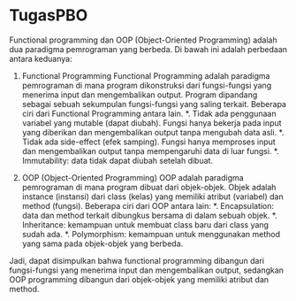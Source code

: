 # TugasPBO
Functional programming dan OOP (Object-Oriented Programming) adalah dua paradigma pemrograman yang berbeda. Di bawah ini adalah perbedaan antara keduanya:

1. Functional Programming
Functional Programming adalah paradigma pemrograman di mana program dikonstruksi dari fungsi-fungsi yang menerima input dan mengembalikan output. Program dipandang sebagai sebuah sekumpulan fungsi-fungsi yang saling terkait. Beberapa ciri dari Functional Programming antara lain.
*. Tidak ada penggunaan variabel yang mutable (dapat diubah). Fungsi hanya bekerja pada input yang diberikan dan mengembalikan output tanpa mengubah data asli.
*. Tidak ada side-effect (efek samping). Fungsi hanya memproses input dan mengembalikan output tanpa mempengaruhi data di luar fungsi.
*. Immutability: data tidak dapat diubah setelah dibuat.

2. OOP (Object-Oriented Programming)
OOP adalah paradigma pemrograman di mana program dibuat dari objek-objek. Objek adalah instance (instansi) dari class (kelas) yang memiliki atribut (variabel) dan method (fungsi). Beberapa ciri dari OOP antara lain:
*. Encapsulation: data dan method terkait dibungkus bersama di dalam sebuah objek.
*. Inheritance: kemampuan untuk membuat class baru dari class yang sudah ada.
*. Polymorphism: kemampuan untuk menggunakan method yang sama pada objek-objek yang berbeda.

Jadi, dapat disimpulkan bahwa functional programming dibangun dari fungsi-fungsi yang menerima input dan mengembalikan output, sedangkan OOP programming dibangun dari objek-objek yang memiliki atribut dan method.
